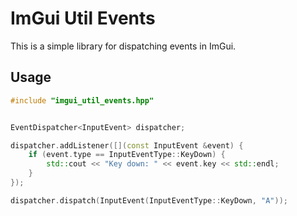 # ImGui Util Events

This is a simple library for dispatching events in ImGui.

## Usage

```cpp
#include "imgui_util_events.hpp"


EventDispatcher<InputEvent> dispatcher;

dispatcher.addListener([](const InputEvent &event) {
    if (event.type == InputEventType::KeyDown) {
        std::cout << "Key down: " << event.key << std::endl;
    }
});

dispatcher.dispatch(InputEvent(InputEventType::KeyDown, "A")); 

```

